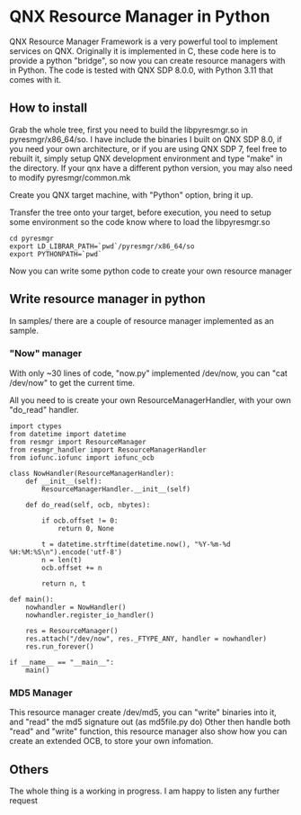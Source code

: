 # QNX Resource Manager in Python

QNX Resource Manager Framework is a very powerful tool to implement services on QNX. Originally it is implemented in C, these code here is to provide a python "bridge", so now you can create resource managers with in Python. The code is tested with QNX SDP 8.0.0, with Python 3.11 that comes with it.

## How to install

Grab the whole tree, first you need to build the libpyresmgr.so in pyresmgr/x86_64/so. I have include the binaries I built on QNX SDP 8.0, if you need your own architecture, or if you are using QNX SDP 7, feel free to rebuilt it, simply setup QNX development environment and type "make" in the directory. If your qnx have a different python version, you may also need to modify pyresmgr/common.mk

Create you QNX target machine, with "Python" option, bring it up.

Transfer the tree onto your target, before execution, you need to setup some environment so the code know where to load the libpyresmgr.so
```console
cd pyresmgr
export LD_LIBRAR_PATH=`pwd`/pyresmgr/x86_64/so
export PYTHONPATH=`pwd`
```
Now you can write some python code to create your own resource manager

## Write resource manager in python
In samples/ there are a couple of resource manager implemented as an sample.

### "Now" manager
With only ~30 lines of code, "now.py" implemented /dev/now, you can "cat /dev/now" to get the current time.

All you need to is create your own ResourceManagerHandler, with your own "do_read" handler.
```code
import ctypes
from datetime import datetime
from resmgr import ResourceManager
from resmgr_handler import ResourceManagerHandler
from iofunc.iofunc import iofunc_ocb

class NowHandler(ResourceManagerHandler):
    def __init__(self):
        ResourceManagerHandler.__init__(self)

    def do_read(self, ocb, nbytes):
        
        if ocb.offset != 0:
            return 0, None
        
        t = datetime.strftime(datetime.now(), "%Y-%m-%d %H:%M:%S\n").encode('utf-8')
        n = len(t)
        ocb.offset += n
        
        return n, t

def main():
    nowhandler = NowHandler()
    nowhandler.register_io_handler()
    
    res = ResourceManager()
    res.attach("/dev/now", res._FTYPE_ANY, handler = nowhandler)
    res.run_forever()

if __name__ == "__main__":
    main()
```

### MD5 Manager
This resource manager create /dev/md5, you can "write" binaries into it, and "read" the md5 signature out (as md5file.py do)
Other then handle both "read" and "write" function, this resource manager also show how you can create an extended OCB, to store your own infomation.

## Others
The whole thing is a working in progress. I am happy to listen any further request
